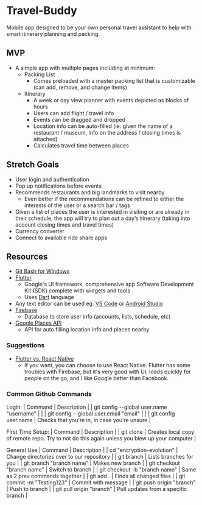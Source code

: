 # Travel-Buddy
Mobile app designed to be your own personal travel assistant to help with smart itinerary planning and packing.

## MVP
- A simple app with multiple pages including at minimum:
  - Packing List
    - Comes preloaded with a master packing list that is customizable (can add, remove, and change items)
  - Itinerary
    - A week or day view planner with events depicted as blocks of hours
    - Users can add flight / travel info
    - Events can be dragged and dropped
    - Location info can be auto-filled (ie. given the name of a restaurant / museum, info on the address / closing times is attached)
    - Calculates travel time between places

## Stretch Goals
- User login and authentication
- Pop up notifications before events
- Recommends restaurants and big landmarks to visit nearby
  - Even better if the recommendations can be refined to either the interests of the user or a search bar / tags
- Given a list of places the user is interested in visiting or are already in their schedule, the app will try to plan out a day’s itinerary (taking into account closing times and travel times)
- Currency converter
- Connect to available ride share apps

## Resources
- [Git Bash for Windows](https://gitforwindows.org)
- [Flutter](https://flutter.dev/)
  - Google's UI framework, comprehensive app Software Development Kit (SDK) complete with widgets and tools 
  - Uses [Dart](https://dart.dev/) language
- Any text editor can be used eg. [VS Code](https://code.visualstudio.com/) or [Android Studio](https://developer.android.com/studio)
- [Firebase](https://firebase.google.com/)
  - Database to store user info (accounts, lists, schedule, etc)
- [Google Places API](https://developers.google.com/places/web-service/intro)
  - API for auto filling location info and places nearby

### Suggestions
- [Flutter vs. React Native](https://www.thedroidsonroids.com/blog/flutter-vs-react-native-what-to-choose-in-2020)
  - If you want, you can choose to use React Native. Flutter has some troubles with Firebase, but it's very good with UI, loads quickly for people on the go, and I like Google better than Facebook.

### Common Github Commands
Login:
| Command | Description |
| git config --global user.name "username" |  |
| git config --global user.email "email" |  |
| git config user.name | Checks that you're in, in case you’re unsure |

First Time Setup:
| Command | Description |
| git clone | Creates local copy of remote repo. Try to not do this again unless you blew up your computer |

General Use
| Command | Description |
| cd "encryption-evolution" | Change directories over to our repository |
| git branch | Lists branches for you |
| git branch "branch name" | Makes new branch |
| git checkout "branch name" | Switch to branch |
| git checkout -b "branch name" | Same as 2 prev commands together |
| git add . | Finds all changed files |
| git commit -m "Testing123" | Commit with message |
| git push origin "branch" | Push to branch |
| git pull origin "branch" | Pull updates from a specific branch |


